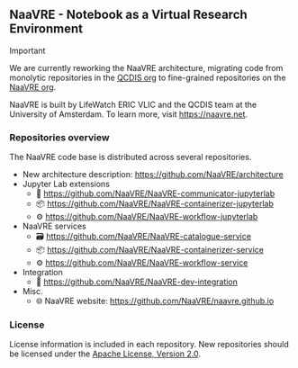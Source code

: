 ## NaaVRE - Notebook as a Virtual Research Environment

> [!IMPORTANT]
> We are currently reworking the NaaVRE architecture, migrating code from monolytic repositories in the [QCDIS org](https://github.com/orgs/QCDIS/) to fine-grained repositories on the [NaaVRE org](https://github.com/NaaVRE/).

NaaVRE is built by LifeWatch ERIC VLIC and the QCDIS team at the University of Amsterdam. To learn more, visit https://naavre.net.

### Repositories overview

The NaaVRE code base is distributed across several repositories. 

- New architecture description: https://github.com/NaaVRE/architecture
- Jupyter Lab extensions
  - 🔀 https://github.com/NaaVRE/NaaVRE-communicator-jupyterlab
  - 📦 https://github.com/NaaVRE/NaaVRE-containerizer-jupyterlab
  - ⚙️ https://github.com/NaaVRE/NaaVRE-workflow-jupyterlab
- NaaVRE services
  - 🗃️ https://github.com/NaaVRE/NaaVRE-catalogue-service
  - 📦 https://github.com/NaaVRE/NaaVRE-containerizer-service
  - ⚙️ https://github.com/NaaVRE/NaaVRE-workflow-service
- Integration
  - 🔌 https://github.com/NaaVRE/NaaVRE-dev-integration
- Misc.
  - 🌐 NaaVRE website: https://github.com/NaaVRE/naavre.github.io

### License

License information is included in each repository. New repositories should be licensed under the [Apache License, Version 2.0](http://www.apache.org/licenses/LICENSE-2.0).
